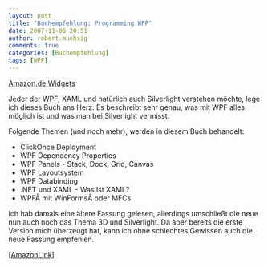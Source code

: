 ```yaml
---
layout: post
title: "Buchempfehlung: Programming WPF"
date: 2007-11-06 20:51
author: robert.muehsig
comments: true
categories: [Buchempfehlung]
tags: [WPF]
---
```

<SCRIPT charset="utf-8" type="text/javascript" src="http://ws.amazon.de/widgets/q?ServiceVersion=20070822&MarketPlace=DE&ID=V20070822/DE/meinkleinerbl-21/8001/1c7b6412-dc27-4e04-873f-bd5aa417ca70"> </SCRIPT> <NOSCRIPT><A HREF="http://ws.amazon.de/widgets/q?ServiceVersion=20070822&MarketPlace=DE&ID=V20070822%2FDE%2Fmeinkleinerbl-21%2F8001%2F1c7b6412-dc27-4e04-873f-bd5aa417ca70&Operation=NoScript">Amazon.de Widgets</A></NOSCRIPT>

Jeder der WPF, XAML und natürlich auch Silverlight verstehen möchte, lege ich dieses Buch ans Herz. Es beschreibt sehr genau, was mit WPF alles möglich ist und was man bei Silverlight vermisst.

Folgende Themen (und noch mehr), werden in diesem Buch behandelt:
<ul>
	<li>ClickOnce Deployment</li>
	<li>WPF Dependency Properties</li>
	<li>WPF Panels - Stack, Dock, Grid, Canvas</li>
	<li>WPF Layoutsystem</li>
	<li>WPF Databinding</li>
	<li>.NET und XAML - Was ist XAML?</li>
	<li>WPFÂ mit WinFormsÂ oder MFCs</li>
</ul>
Ich hab damals eine ältere Fassung gelesen, allerdings umschließt die neue nun auch noch das Thema 3D und Silverlight. Da aber bereits die erste Version mich überzeugt hat, kann ich ohne schlechtes Gewissen auch die neue Fassung empfehlen.

[<a href="http://www.amazon.de/dp/0596510373/?tag=amawid0f-21">AmazonLink</a>]
